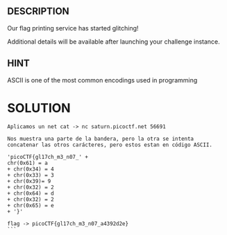 ## DESCRIPTION
Our flag printing service has started glitching!

Additional details will be available after launching your challenge instance.

## HINT
ASCII is one of the most common encodings used in programming

# SOLUTION

````
Aplicamos un net cat -> nc saturn.picoctf.net 56691

Nos muestra una parte de la bandera, pero la otra se intenta concatenar las otros carácteres, pero estos estan en código ASCII.

'picoCTF{gl17ch_m3_n07_' + 
chr(0x61) = a
+ chr(0x34) = 4
+ chr(0x33) = 3
+ chr(0x39)= 9 
+ chr(0x32) = 2
+ chr(0x64) = d
+ chr(0x32) = 2
+ chr(0x65) = e
+ '}'

flag -> picoCTF{gl17ch_m3_n07_a4392d2e}
```